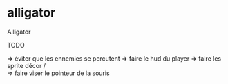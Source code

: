 # alligator
Alligator


TODO

=> éviter que les ennemies se percutent
=> faire le hud du player
=> faire les sprite décor /  
=> faire viser le pointeur de la souris
